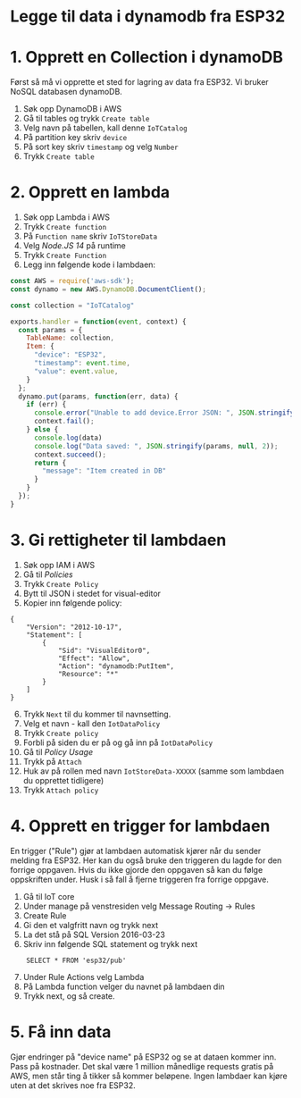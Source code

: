 # Legge til data i dynamodb fra ESP32

# 1. Opprett en Collection i dynamoDB

Først så må vi opprette et sted for lagring av data fra ESP32. Vi bruker NoSQL databasen dynamoDB. 

1. Søk opp DynamoDB i AWS
2. Gå til tables og trykk `Create table`
3. Velg navn på tabellen, kall denne `IoTCatalog`
4. På partition key skriv `device`
5. På sort key skriv `timestamp` og velg `Number`
6. Trykk `Create table`

# 2. Opprett en lambda

1. Søk opp Lambda i AWS
2. Trykk `Create function`
3. På `Function name` skriv `IoTStoreData`
4. Velg *Node.JS 14* på runtime
5. Trykk `Create Function`
6. Legg inn følgende kode i lambdaen:

```js
const AWS = require('aws-sdk');
const dynamo = new AWS.DynamoDB.DocumentClient();

const collection = "IoTCatalog"

exports.handler = function(event, context) {
  const params = {
    TableName: collection,
    Item: {
      "device": "ESP32",
      "timestamp": event.time,
      "value": event.value,
    }
  };
  dynamo.put(params, function(err, data) {
    if (err) {
      console.error("Unable to add device.Error JSON: ", JSON.stringify(err, null, 2));
      context.fail();
    } else {
      console.log(data)
      console.log("Data saved: ", JSON.stringify(params, null, 2));
      context.succeed();
      return {
        "message": "Item created in DB"
      }
    }
  });
}
```

# 3. Gi rettigheter til lambdaen

1. Søk opp IAM i AWS
2. Gå til *Policies*
3. Trykk `Create Policy`
4. Bytt til JSON i stedet for visual-editor
5. Kopier inn følgende policy:

```
{
    "Version": "2012-10-17",
    "Statement": [
        {
            "Sid": "VisualEditor0",
            "Effect": "Allow",
            "Action": "dynamodb:PutItem",
            "Resource": "*"
        }
    ]
}
```

6. Trykk `Next` til du kommer til navnsetting.
7. Velg et navn - kall den `IotDataPolicy`
8. Trykk `Create policy`
9. Forbli på siden du er på og gå inn på `IotDataPolicy`
10. Gå til *Policy Usage*
11. Trykk på `Attach`
12. Huk av på rollen med navn `IotStoreData-XXXXX` (samme som lambdaen du opprettet tidligere)
13. Trykk `Attach policy`

# 4. Opprett en trigger for lambdaen

En trigger ("Rule") gjør at lambdaen automatisk kjører når du sender melding fra ESP32. Her kan du også bruke den triggeren du lagde for den forrige oppgaven. Hvis du ikke gjorde den oppgaven så kan du følge oppskriften under. Husk i så fall å fjerne triggeren fra forrige oppgave.

1. Gå til IoT core
2. Under manage på venstresiden velg Message Routing -> Rules
3. Create Rule
4. Gi den et valgfritt navn og trykk next
5. La det stå på SQL Version 2016-03-23
6. Skriv inn følgende SQL statement og trykk next
```
    SELECT * FROM 'esp32/pub'
```
7. Under Rule Actions velg Lambda
8. På Lambda function velger du navnet på lambdaen din
9. Trykk next, og så create.

# 5. Få inn data

Gjør endringer på "device name" på ESP32 og se at dataen kommer inn. Pass på kostnader. Det skal være 1 million månedlige requests gratis på AWS, men står ting å tikker så kommer beløpene. Ingen lambdaer kan kjøre uten at det skrives noe fra ESP32. 


